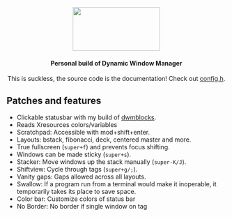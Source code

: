 <div align=center>
<img src="https://dwm.suckless.org/dwm.svg" data-canonical-src="https://dwm.suckless.org/dwm.svg" width="200" height="100" />
  
#### Personal build of Dynamic Window Manager 
This is suckless, the source code is the documentation! Check out [config.h](config.h).


</div>

## Patches and features

- Clickable statusbar with my build of [dwmblocks](https://github.com/vladdoster/dwmblocks).
- Reads Xresources colors/variables
- Scratchpad: Accessible with mod+shift+enter.
- Layouts: bstack, fibonacci, deck, centered master and more.
- True fullscreen (`super+f`) and prevents focus shifting.
- Windows can be made sticky (`super+s`).
- Stacker: Move windows up the stack manually (`super-K/J`).
- Shiftview: Cycle through tags (`super+g/;`).
- Vanity gaps: Gaps allowed across all layouts.
- Swallow: If a program run from a terminal would make it inoperable, it temporarily takes its place to save space.
- Color bar: Customize colors of status bar
- No Border: No border if single window on tag
